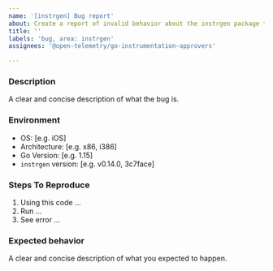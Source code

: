 ```yaml
---
name: '[instrgen] Bug report'
about: Create a report of invalid behavior about the instrgen package to help us improve
title: ''
labels: 'bug, area: instrgen'
assignees: '@open-telemetry/go-instrumentation-approvers'

---
```


### Description

A clear and concise description of what the bug is.

### Environment

- OS: [e.g. iOS]
- Architecture: [e.g. x86, i386]
- Go Version: [e.g. 1.15]
- `instrgen` version: [e.g. v0.14.0, 3c7face]

### Steps To Reproduce

1. Using this code ...
2. Run ...
3. See error ...

### Expected behavior

A clear and concise description of what you expected to happen.
